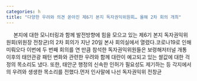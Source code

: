 ```yaml
---
categories: h
title: "다양한 우려와 의견 쏟아진 제6기 본지 독자권익위원회… 올해 2차 회의 개최"
---
```

&nbsp;&nbsp;&nbsp;&nbsp; 본지에 대한 모니터링과 함께 발전방향에 힘을 모으고 있는 제6기 본지 독자권익위원회(위원장 전창균)의 2차 회의가 지난 20일 본사 회의실에서 열렸다.코로나19로 인해 미뤄오다 이번에 두 번째 회의를 연 만큼 참석한 독자권익위원들은 보령해저터널 개통 이후의 태안관광 패턴 변화와 관련한 우려와 함께 대란이 예고되고 있는 쌀값에 대한 걱정의 목소리도 냈다. 또한, 태안군 행정의 신속한 인허가 필요성도 제기하는 등 각지에서의 우려와 생생한 목소리를 전했다.먼저 인사말에 나선 독자권익위 전창균 